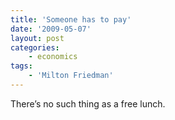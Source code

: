 ```yaml
---
title: 'Someone has to pay'
date: '2009-05-07'
layout: post
categories:
    - economics
tags:
    - 'Milton Friedman'
---
```


There’s no such thing as a free lunch.